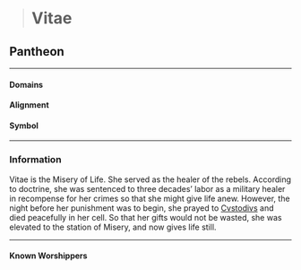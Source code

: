 ># Vitae

## Pantheon 

***

#### Domains 



#### Alignment



#### Symbol



***

### Information

Vitae is the Misery of Life. She served as the healer of the rebels. According to doctrine, she was sentenced to three decades’ labor as a military healer in recompense for her crimes so that she might give life anew. However, the night before her punishment was to begin, she prayed to [Cvstodivs](Cvstodivs.md) and died peacefully in her cell. So that her gifts would not be wasted, she was elevated to the station of Misery, and now gives life still.

***

#### Known Worshippers

